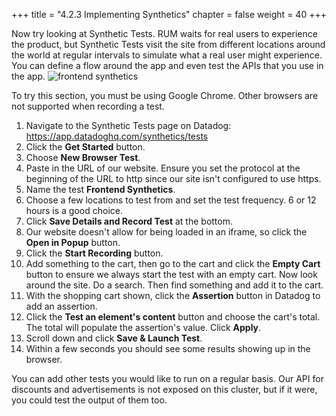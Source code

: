 +++
title = "4.2.3 Implementing Synthetics"
chapter = false
weight = 40
+++


Now try looking at Synthetic Tests. RUM waits for real users to experience the product, but Synthetic Tests visit the site from different locations  around the world at regular intervals to simulate what a real user might experience.  You can define a flow around the app and even test the APIs that you use in the app. 
![frontend synthetics](/images/dd-frontend-synthetics.png)


To try this section, you must be using Google Chrome. Other browsers are not supported when recording a test.

1.  Navigate to the Synthetic Tests page on Datadog: https://app.datadoghq.com/synthetics/tests
2.  Click the **Get Started** button.
3.  Choose **New Browser Test**.
4.  Paste in the URL of our website. Ensure you set the protocol at the beginning of the URL to http since our site isn't configured to use https.
5.  Name the test **Frontend Synthetics**.
6.  Choose a few locations to test from and set the test frequency. 6 or 12 hours is a good choice. 
7.  Click **Save Details and Record Test** at the bottom.
8.  Our website doesn't allow for being loaded in an iframe, so click the **Open in Popup** button.
9.  Click the **Start Recording** button.
10. Add something to the cart, then go to the cart and click the **Empty Cart** button to ensure we always start the test with an empty cart. Now look around the site. Do a search. Then find something and add it to the cart. 
11. With the shopping cart shown, click the **Assertion** button in Datadog to add an assertion. 
12. Click the **Test an element's content** button and choose the cart's total. The total will populate the assertion's value. Click **Apply**.
13. Scroll down and click **Save & Launch Test**.
14. Within a few seconds you should see some results showing up in the browser. 

You can add other tests you would like to run on a regular basis. Our API for discounts and advertisements is not exposed on this cluster, but if it were, you could test the output of them too. 